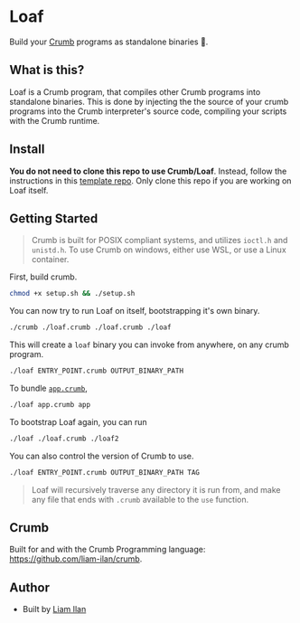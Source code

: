 # Loaf
Build your [Crumb](https://github.com/liam-ilan/crumb) programs as standalone binaries 🍞.

## What is this?
Loaf is a Crumb program, that compiles other Crumb programs into standalone binaries. This is done by injecting the the source of your crumb programs into the Crumb interpreter's source code, compiling your scripts with the Crumb runtime.

## Install
**You do not need to clone this repo to use Crumb/Loaf**. Instead, follow the instructions in this [template repo](https://github.com/liam-ilan/crumb-template). Only clone this repo if you are working on Loaf itself.

## Getting Started
> Crumb is built for POSIX compliant systems, and utilizes `ioctl.h` and `unistd.h`. To use Crumb on windows, either use WSL, or use a Linux container.

First, build crumb.
```bash
chmod +x setup.sh && ./setup.sh
```

You can now try to run Loaf on itself, bootstrapping it's own binary.
```bash
./crumb ./loaf.crumb ./loaf.crumb ./loaf
```

This will create a `loaf` binary you can invoke from anywhere, on any crumb program.
```bash
./loaf ENTRY_POINT.crumb OUTPUT_BINARY_PATH
```

To bundle [`app.crumb`](./app.crumb), 
```bash
./loaf app.crumb app
```

To bootstrap Loaf again, you can run
```bash
./loaf ./loaf.crumb ./loaf2
```

You can also control the version of Crumb to use.
```bash
./loaf ENTRY_POINT.crumb OUTPUT_BINARY_PATH TAG
```

> Loaf will recursively traverse any directory it is run from, and make any file that ends with `.crumb` available to the `use` function.

## Crumb
Built for and with the Crumb Programming language: https://github.com/liam-ilan/crumb.

## Author
- Built by [Liam Ilan](https://www.liamilan.com/)